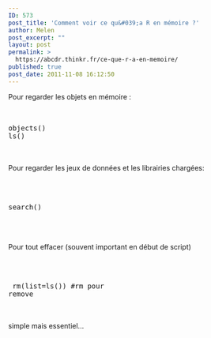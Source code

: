 ```yaml
---
ID: 573
post_title: 'Comment voir ce qu&#039;a R en mémoire ?'
author: Melen
post_excerpt: ""
layout: post
permalink: >
  https://abcdr.thinkr.fr/ce-que-r-a-en-memoire/
published: true
post_date: 2011-11-08 16:12:50
---
```

Pour regarder les objets en mémoire :<br /><br /> <pre><br />objects()<br />ls()<br /></pre> <br /><br /> Pour regarder les jeux de données et les librairies chargées:<br /> <br />  <pre><br /> search()<br /> </pre>  <br /><br />Pour tout effacer (souvent important en début de script)<br /><br /> <pre><br /><br /> rm(list=ls()) #rm pour remove<br /></pre> <br /><br />simple mais essentiel...